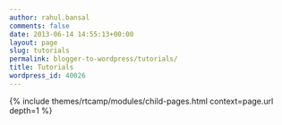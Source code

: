 ```yaml
---
author: rahul.bansal
comments: false
date: 2013-06-14 14:55:13+00:00
layout: page
slug: tutorials
permalink: blogger-to-wordpress/tutorials/
title: Tutorials
wordpress_id: 40026
---
```


{% include themes/rtcamp/modules/child-pages.html context=page.url depth=1 %}
